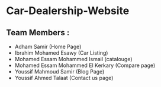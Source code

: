 # Car-Dealership-Website

## Team Members :
- Adham Samir (Home Page)
- Ibrahim Mohamed Esawy (Car Listing)
- Mohamed Essam Mohammed Ismail (catalouge)
- Mohamed Essam Mohammed El Kerkary (Compare page)
- Youssif Mahmoud Samir (Blog Page)
- Youssif Ahmed Talaat (Contact us page)
